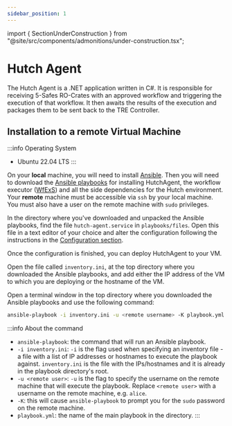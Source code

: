 ```yaml
---
sidebar_position: 1
---
```


import { SectionUnderConstruction } from "@site/src/components/admonitions/under-construction.tsx";

# Hutch Agent

<SectionUnderConstruction />

The Hutch Agent is a .NET application written in C#. It is responsible for receiving 5-Safes RO-Crates with an approved workflow and triggering the execution of that workflow. It then awaits the results of the execution and packages them to be sent back to the TRE Controller.

## Installation to a remote Virtual Machine
:::info Operating System
- Ubuntu 22.04 LTS
:::

On your **local** machine, you will need to install [Ansible](https://www.ansible.com/). Then you will need to download the [Ansible playbooks](https://github.com/Health-Informatics-UoN/hutch/releases) for installing HutchAgent, the workflow executor ([WfExS](https://github.com/inab/WfExS-backend)) and all the side dependencies for the Hutch environment. Your **remote** machine must be accessible via `ssh` by your local machine. You must also have a user on the remote machine with `sudo` privileges.

In the directory where you've downloaded and unpacked the Ansible playbooks, find the file `hutch-agent.service` in `playbooks/files`. Open this file in a text editor of your choice and alter the configuration following the instructions in the [Configuration section](/getting-started/configuration/agent.md).

Once the configuration is finished, you can deploy HutchAgent to your VM. 

Open the file called `inventory.ini`, at the top directory where you downloaded the Ansible playbooks, and add either the IP address of the VM to which you are deploying or the hostname of the VM.

Open a terminal window in the top directory where you downloaded the Ansible playbooks and use the following command:

```bash
ansible-playbook -i inventory.ini -u <remote username> -K playbook.yml
```

:::info About the command
- `ansible-playbook`: the command that will run an Ansible playbook.
- `-i inventory.ini`: `-i` is the flag used when specifying an inventory file - a file with a list of IP addresses or hostnames to execute the playbook against. `inventory.ini` is the file with the IPs/hostnames and it is already in the playbook directory's root.
- `-u <remote user>`: `-u` is the flag to specify the username on the remote machine that will execute the playbook. Replace `<remote user>` with a username on the remote machine, e.g. `alice`.
- `-K`: this will cause `ansible-playbook` to prompt you for the `sudo` password on the remote machine.
- `playbook.yml`: the name of the main playbook in the directory.
:::
